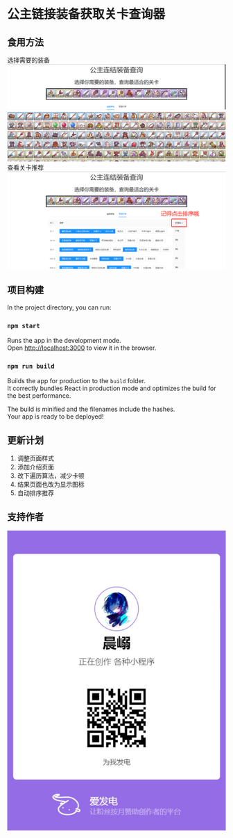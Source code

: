 # 公主链接装备获取关卡查询器



## 食用方法
选择需要的装备
![选择装备](./public/ReadmeIMG/Op1.png)
查看关卡推荐
![查看结果](./public/ReadmeIMG/Op2.png)


## 项目构建
In the project directory, you can run:

### `npm start`

Runs the app in the development mode.\
Open [http://localhost:3000](http://localhost:3000) to view it in the browser.

### `npm run build`

Builds the app for production to the `build` folder.\
It correctly bundles React in production mode and optimizes the build for the best performance.

The build is minified and the filenames include the hashes.\
Your app is ready to be deployed!

## 更新计划
1. 调整页面样式
2. 添加介绍页面
3. 改下遍历算法，减少卡顿
4. 结果页面也改为显示图标
5. 自动排序推荐

## 支持作者
![afdian](./public/ReadmeIMG/afdian-%E6%99%A8%E5%B5%B6.jpg)

